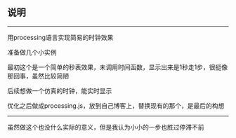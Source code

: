## 说明

- - -

用processing语言实现简易的时钟效果

准备做几个小实例

最初这个是一个简单的秒表效果，未调用时间函数，显示出来是1秒走1步，很挺像那回事，虽然比较简陋

后续想做一个仿真的时钟，能实时显示

优化之后做成processing.js，放到自己博客上，替换现有的那个，是最后的构想

- - -

虽然做这个也没什么实际的意义，但是我认为小小的一步也胜过停滞不前

